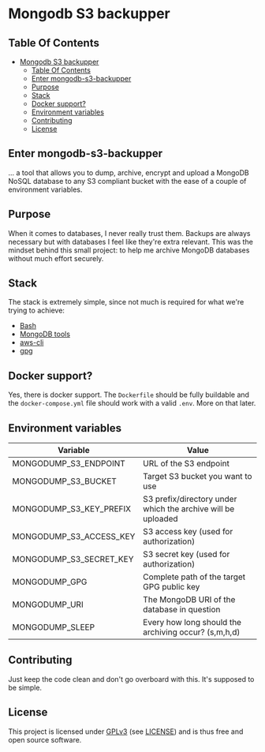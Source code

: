 # Mongodb S3 backupper

## Table Of Contents
- [Mongodb S3 backupper](#mongodb-s3-backupper)
	- [Table Of Contents](#table-of-contents)
	- [Enter mongodb-s3-backupper](#enter-mongodb-s3-backupper)
	- [Purpose](#purpose)
	- [Stack](#stack)
	- [Docker support?](#docker-support)
	- [Environment variables](#environment-variables)
	- [Contributing](#contributing)
	- [License](#license)

## Enter mongodb-s3-backupper
... a tool that allows you to dump, archive, encrypt and upload a MongoDB NoSQL database to any S3 compliant bucket with the ease of a couple of environment variables.

## Purpose
When it comes to databases, I never really trust them. Backups are always necessary but with databases I feel like they're extra relevant. This was the mindset behind this small project: to help me archive MongoDB databases without much effort securely.

## Stack
The stack is extremely simple, since not much is required for what we're trying to achieve:
- [Bash](https://en.wikipedia.org/wiki/Bash_(Unix_shell))
- [MongoDB tools](https://www.mongodb.com/try/download/database-tools)
- [aws-cli](https://aws.amazon.com/cli/)
- [gpg](https://gnupg.org/)

## Docker support?
Yes, there is docker support. The `Dockerfile` should be fully buildable and the `docker-compose.yml` file should work with a valid `.env`. More on that later.

## Environment variables
| Variable                | Value                                                        |
|-------------------------|--------------------------------------------------------------|
| MONGODUMP_S3_ENDPOINT   | URL of the S3 endpoint                                       |
| MONGODUMP_S3_BUCKET     | Target S3 bucket you want to use                             |
| MONGODUMP_S3_KEY_PREFIX | S3 prefix/directory under which the archive will be uploaded |
| MONGODUMP_S3_ACCESS_KEY | S3 access key (used for authorization)                       |
| MONGODUMP_S3_SECRET_KEY | S3 secret key (used for authorization)                       |
| MONGODUMP_GPG           | Complete path of the target GPG public key                   |
| MONGODUMP_URI           | The MongoDB URI of the database in question                  |
| MONGODUMP_SLEEP         | Every how long should the archiving occur? (s,m,h,d)         |

## Contributing
Just keep the code clean and don't go overboard with this. It's supposed to be simple.

## License
This project is licensed under [GPLv3](https://www.gnu.org/licenses/gpl-3.0.en.html) (see [LICENSE](LICENSE)) and is thus free and open source software.